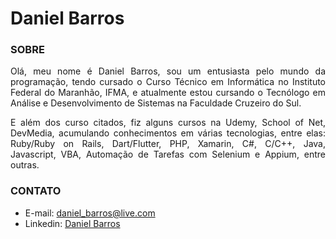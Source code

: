 # Daniel Barros

### SOBRE

<div style="text-align:justify">

<p align="justify">
Olá, meu nome é Daniel Barros, sou um entusiasta pelo mundo da programação, tendo cursado o Curso Técnico em Informática no Instituto Federal do Maranhão, IFMA, e atualmente estou cursando o Tecnólogo em Análise e Desenvolvimento de Sistemas na Faculdade Cruzeiro do Sul.
</p>
<p align="justify">
E além dos curso citados, fiz alguns cursos na Udemy, School of Net, DevMedia, acumulando conhecimentos em várias tecnologias, entre elas: Ruby/Ruby on Rails, Dart/Flutter, PHP, Xamarin, C#, C/C++, Java, Javascript, VBA, Automação de Tarefas com Selenium e Appium, entre outras.
</p>
</div>

<!--
- 👋 Hi, I’m @daniel-sbarros
- 👀 I’m interested in ...
- 🌱 I’m currently learning ...
- 💞️ I’m looking to collaborate on ...
- 📫 How to reach me ...
-->

### CONTATO
<!-- -Email: <a href="mailto:daniel_barros@live.com">daniel_barros@live.com</a>-->
- E-mail: [daniel_barros@live.com](mailto:daniel_barros@live.com)
- Linkedin: [Daniel Barros](https://www.linkedin.com/in/daniel-barros-373571140/)
<!-- - Site: [danielbarros.dev](https://danielbarros.dev) 


[Daniel Barros](https://danielbarros.dev)

<!--
<div style:"text-align:center;>
<img src="https://www.comboinfinito.com.br/principal/wp-content/uploads/2021/02/KOF-XV-Iori-Yagami-790x444.jpg" width="700">
</div>

<!--
![Daniel Barros](https://www.comboinfinito.com.br/principal/wp-content/uploads/2021/02/KOF-XV-Iori-Yagami-790x444.jpg)
[Daniel Barros](https://danielbarros.dev)


```bash

# MOSTRAR CONFIGURAÇÃO GLOBAL DO GIT
git config --global --list

```

```ruby

print("Daniel Barros")

```

<!---
daniel-sbarros/daniel-sbarros is a ✨ special ✨ repository because its `README.md` (this file) appears on your GitHub profile.
You can click the Preview link to take a look at your changes.
--->
